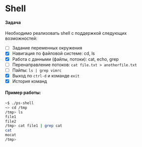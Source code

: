 # Shell

#### Задача

Необходимо реализовать shell с поддержкой следующих возможностей:

- [ ] Задание переменных окружения
- [x] Навигация по файловой системе: cd, ls
- [x] Работа с данными (файлы, потоки): cat, echo, grep
- [ ] Перенаправление потоков: `cat file.txt > anotherfile.txt`
- [ ] Пайпы: `ls | grep vimrc`
- [x] Выход по `ctrl-d` и команде `exit`
- [x] История команд

#### Пример работы:

```sh
~$ ./ps-shell
~> cd /tmp
/tmp> ls
file1
file2
/tmp> cat file1 | grep cat
cat
mocat
/tmp>
```
